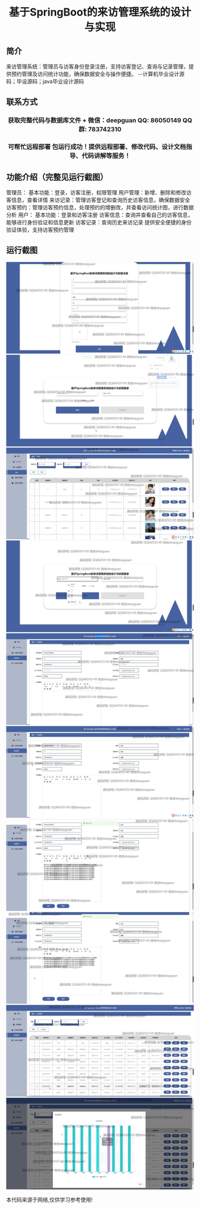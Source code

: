 <p><h1 align="center">基于SpringBoot的来访管理系统的设计与实现</h1></p>

## 简介
来访管理系统：管理员与访客身份登录注册，支持访客登记、查询与记录管理，提供预约管理及访问统计功能，确保数据安全与操作便捷。    --计算机毕业设计源码；毕设源码；java毕业设计源码


## 联系方式
<p><h3 align="center">获取完整代码与数据库文件 + 微信：deepguan QQ: 86050149 QQ群: 783742310</h3></p>
<p><h3 align="center">可帮忙远程部署 包运行成功！提供远程部署、修改代码、设计文档指导、代码讲解等服务！</h3></p>

## 功能介绍（完整见运行截图）
管理员： 基本功能：登录，访客注册，权限管理 用户管理：新增、删除和修改访客信息，查看详情 来访记录：管理访客登记和查询历史访客信息，确保数据安全 访客预约：管理访客预约信息，处理预约的增删改，并查看访问统计图，进行数据分析 用户： 基本功能：登录和访客注册 访客信息：查询并查看自己的访客信息，能够进行身份验证和信息更新 访客记录：查询历史来访记录 提供安全便捷的身份验证体验，支持访客预约管理


## 运行截图
![](img/001.jpg)
![](img/002.jpg)
![](img/003.jpg)
![](img/004.jpg)
![](img/005.jpg)
![](img/006.jpg)
![](img/007.jpg)
![](img/008.jpg)
![](img/009.jpg)
![](img/010.jpg)

<p>本代码来源于网络,仅供学习参考使用!</p>

